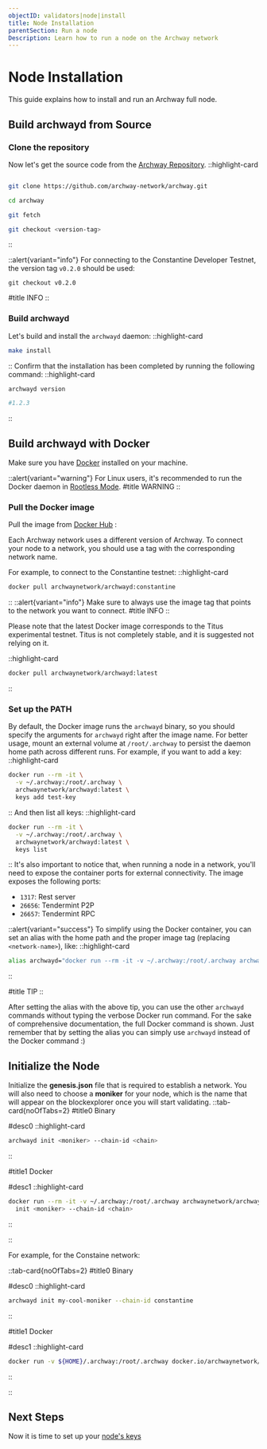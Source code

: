 ```yaml
---
objectID: validators|node|install
title: Node Installation
parentSection: Run a node
Description: Learn how to run a node on the Archway network
---
```



# Node Installation

This guide explains how to install and run an Archway full node.


## Build archwayd from Source


### **Clone the repository**
Now let's get the source code from the <a href="https://github.com/archway-network/archway" target="_blank">Archway Repository</a>.
::highlight-card

```bash

git clone https://github.com/archway-network/archway.git

cd archway

git fetch

git checkout <version-tag>

```

::

::alert{variant="info"}
For connecting to the Constantine Developer Testnet, the version tag `v0.2.0` should be used:

`git checkout v0.2.0`

#title
INFO
::

### **Build archwayd**
Let's build and install the `archwayd` daemon:
::highlight-card

```bash
make install
```

::
Confirm that the installation has been completed by running the following command:
::highlight-card

```bash
archwayd version

#1.2.3
```

::

## Build archwayd with Docker

Make sure you have <a href="https://docs.docker.com/get-docker" target="_blank" title="Install Docker">Docker</a> installed on your machine. 


::alert{variant="warning"}
For Linux users, it's recommended to run the Docker daemon in <a href="https://docs.docker.com/engine/security/rootless/" target="_blank" title="Docker Rootless mode">Rootless Mode</a>.
#title
WARNING
::



### **Pull the Docker image**

Pull the image from <a href="https://hub.docker.com/r/archwaynetwork/archwayd" target="_blank">Docker Hub</a>
:

Each Archway network uses a different version of Archway. To connect your node to a network, you should use a tag with the corresponding network name.



 For example, to connect to the Constantine testnet:
::highlight-card

```bash
docker pull archwaynetwork/archwayd:constantine
```

::
::alert{variant="info"}
Make sure to always use the image tag that points to the network you want to connect.
#title
INFO
::


Please note that the latest Docker image corresponds to the Titus experimental testnet. Titus is not completely stable, and it is suggested not relying on it.

::highlight-card

```bash
docker pull archwaynetwork/archwayd:latest
```

::

### **Set up the PATH**


By default, the Docker image runs the `archwayd` binary, so you should specify the arguments for `archwayd` right after the image name. For better usage, mount an external volume at `/root/.archway` to persist the daemon home path across different runs. For example, if you want to add a key:
::highlight-card

```bash
docker run --rm -it \
  -v ~/.archway:/root/.archway \
  archwaynetwork/archwayd:latest \
  keys add test-key
```

::
And then list all keys:
::highlight-card

```bash
docker run --rm -it \
  -v ~/.archway:/root/.archway \
  archwaynetwork/archwayd:latest \
  keys list
```

::
It's also important to notice that, when running a node in a network, you'll need to expose the container ports for external connectivity. The image exposes the following ports:

- `1317`: Rest server
- `26656`: Tendermint P2P
- `26657`: Tendermint RPC

::alert{variant="success"}
To simplify using the Docker container, you can set an alias with the home path and the proper image tag (replacing `<network-name>`), like:
::highlight-card

```bash
alias archwayd="docker run --rm -it -v ~/.archway:/root/.archway archwaynetwork/archwayd:<network-name>"
```

::

#title
TIP
::

After setting the alias with the above tip, you can use the other `archwayd` commands without typing the verbose Docker run command.
For the sake of comprehensive documentation, the full Docker command is shown. Just remember that by setting the alias you can simply use `archwayd` instead of the Docker command :)













## Initialize the Node


Initialize the **genesis.json** file that is required to establish a network.
You will also need to choose a **moniker** for your node, which is the name that will appear on the blockexplorer once you will start validating.
::tab-card{noOfTabs=2}
#title0
Binary

#desc0
::highlight-card

```bash
archwayd init <moniker> --chain-id <chain>
```

::

#title1
Docker

#desc1
::highlight-card

```bash
docker run --rm -it -v ~/.archway:/root/.archway archwaynetwork/archwayd:$NETWORK_NAME \
  init <moniker> --chain-id <chain>
```

::

::

For example, for the Constaine network:

::tab-card{noOfTabs=2}
#title0
Binary

#desc0
::highlight-card

```bash
archwayd init my-cool-moniker --chain-id constantine
```

::

#title1
Docker

#desc1
::highlight-card

```bash
docker run -v ${HOME}/.archway:/root/.archway docker.io/archwaynetwork/archwayd:constantine  init my-cool-moniker --chain-id constantine-2
```

::

::


<!-- ## Starting the Node

Starting a node now will give you an error message like the one below. This is because at least one validator node must be connected for the network to run.
::highlight-card

```bash
archwayd start

Error: error during handshake: error on replay: validator set is nil in genesis and still empty after InitChain
```

::
THIS SECTION IS CONFUSING
-->
## Next Steps

Now it is time to set up your [node's keys](keys.md)

